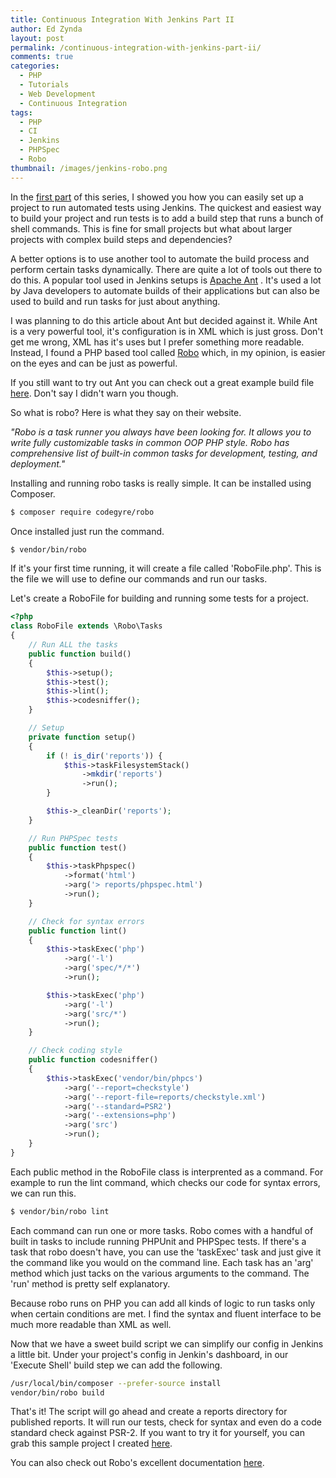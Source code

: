 ```yaml
---
title: Continuous Integration With Jenkins Part II
author: Ed Zynda
layout: post
permalink: /continuous-integration-with-jenkins-part-ii/
comments: true
categories:
  - PHP
  - Tutorials
  - Web Development
  - Continuous Integration
tags:
  - PHP
  - CI
  - Jenkins
  - PHPSpec
  - Robo
thumbnail: /images/jenkins-robo.png
---
```

In the [first part](/continuous-integration-with-jenkins-part-ii/)  of this series, I showed you how you can easily set up a project to run automated tests using Jenkins. The quickest and easiest way to build your project and run tests is to add a build step that runs a bunch of shell commands. This is fine for small projects but what about larger projects with complex build steps and dependencies?

A better options is to use another tool to automate the build process and perform certain tasks dynamically. There are quite a lot of tools out there to do this. A popular tool used in Jenkins setups is [Apache Ant](http://ant.apache.org/) . It's used a lot by Java developers to automate builds of their applications but can also be used to build and run tasks for just about anything.

I was planning to do this article about Ant but decided against it. While Ant is a very powerful tool, it's configuration is in XML which is just gross. Don't get me wrong, XML has it's uses but I prefer something more readable. Instead, I found a PHP based tool called [Robo](http://robo.li)  which, in my opinion, is easier on the eyes and can be just as powerful.

If you still want to try out Ant you can check out a great example build file [here](http://jenkins-php.org/automation.html). Don't say I didn't warn you though.

So what is robo? Here is what they say on their website.

*"Robo is a task runner you always have been looking for. It allows you to write fully customizable tasks in common OOP PHP style. Robo has comprehensive list of built-in common tasks for development, testing, and deployment."*

Installing and running robo tasks is really simple. It can be installed using Composer.

```sh
$ composer require codegyre/robo
```

Once installed just run the command.

```sh
$ vendor/bin/robo
```

If it's your first time running, it will create a file called 'RoboFile.php'. This is the file we will use to define our commands and run our tasks.

Let's create a RoboFile for building and running some tests for a project.

```php
<?php
class RoboFile extends \Robo\Tasks
{
    // Run ALL the tasks
    public function build()
    {
        $this->setup();
        $this->test();
        $this->lint();
        $this->codesniffer();
    }

    // Setup
    private function setup()
    {
        if (! is_dir('reports')) {
            $this->taskFilesystemStack()
                ->mkdir('reports')
                ->run();
        }

        $this->_cleanDir('reports');
    }

    // Run PHPSpec tests
    public function test()
    {
        $this->taskPhpspec()
            ->format('html')
            ->arg('> reports/phpspec.html')
            ->run();
    }

    // Check for syntax errors
    public function lint()
    {
        $this->taskExec('php')
            ->arg('-l')
            ->arg('spec/*/*')
            ->run();

        $this->taskExec('php')
            ->arg('-l')
            ->arg('src/*')
            ->run();
    }

    // Check coding style
    public function codesniffer()
    {
        $this->taskExec('vendor/bin/phpcs')
            ->arg('--report=checkstyle')
            ->arg('--report-file=reports/checkstyle.xml')
            ->arg('--standard=PSR2')
            ->arg('--extensions=php')
            ->arg('src')
            ->run();
    }
}

```

Each public method in the RoboFile class is interprented as a command. For example to run the lint command, which checks our code for syntax errors, we can run this.

```sh
$ vendor/bin/robo lint
```

Each command can run one or more tasks. Robo comes with a handful of built in tasks to include running PHPUnit and PHPSpec tests. If there's a task that robo doesn't have, you can use the 'taskExec' task and just give it the command like you would on the command line. Each task has an 'arg' method which just tacks on the various arguments to the command. The 'run' method is pretty self explanatory.

Because robo runs on PHP you can add all kinds of logic to run tasks only when certain conditions are met. I find the syntax and fluent interface to be much more readable than XML as well.

Now that we have a sweet build script we can simplify our config in Jenkins a little bit. Under your project's config in Jenkin's dashboard, in our 'Execute Shell' build step we can add the following.

```sh
/usr/local/bin/composer --prefer-source install
vendor/bin/robo build
```

That's it! The script will go ahead and create a reports directory for published reports. It will run our tests, check for syntax and even do a code standard check against PSR-2. If you want to try it for yourself, you can grab this sample project I created [here](https://github.com/ezynda3/string-calculator).

You can also check out Robo's excellent documentation [here](http://robo.li/started/).
